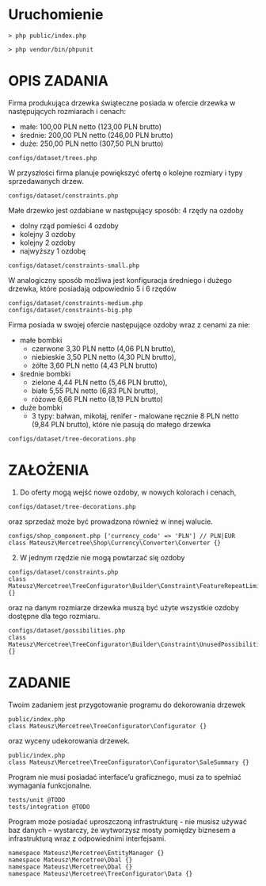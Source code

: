 # Uruchomienie

```
> php public/index.php
```
```
> php vendor/bin/phpunit
```

# OPIS ZADANIA
Firma produkująca drzewka świąteczne posiada w ofercie drzewka w następujących rozmiarach i cenach:
- małe: 100,00 PLN netto (123,00 PLN brutto)
- średnie: 200,00 PLN netto (246,00 PLN brutto)
- duże: 250,00 PLN netto (307,50 PLN brutto)
```
configs/dataset/trees.php
```
W przyszłości firma planuje powiększyć ofertę o kolejne rozmiary i typy sprzedawanych drzew.
```
configs/dataset/constraints.php
```
Małe drzewko jest ozdabiane w następujący sposób: 4 rzędy na ozdoby
- dolny rząd pomieści 4 ozdoby
- kolejny 3 ozdoby
- kolejny 2 ozdoby
- najwyższy 1 ozdobę

```
configs/dataset/constraints-small.php
```
W analogiczny sposób możliwa jest konfiguracja średniego i dużego drzewka, które
posiadają odpowiednio 5 i 6 rzędów
```
configs/dataset/constraints-medium.php
configs/dataset/constraints-big.php
```
Firma posiada w swojej ofercie następujące ozdoby wraz z cenami za nie:
- małe bombki
  - czerwone 3,30 PLN netto (4,06 PLN brutto),
  - niebieskie 3,50 PLN netto (4,30 PLN brutto),
  - żółte 3,60 PLN netto (4,43 PLN brutto)
- średnie bombki
  - zielone 4,44 PLN netto (5,46 PLN brutto),
  - białe 5,55 PLN netto (6,83 PLN brutto),
  - różowe 6,66 PLN netto (8,19 PLN brutto)
- duże bombki
  - 3 typy: bałwan, mikołaj, renifer - malowane ręcznie 8 PLN netto (9,84 PLN brutto), które nie pasują do małego drzewka
```
configs/dataset/tree-decorations.php
```

# ZAŁOŻENIA
1. Do oferty mogą wejść nowe ozdoby, w nowych kolorach i cenach,
```
configs/dataset/tree-decorations.php
```
oraz sprzedaż może być prowadzona również w innej walucie.
```
configs/shop_component.php ['currency_code' => 'PLN'] // PLN|EUR
class Mateusz\Mercetree\Shop\Currency\Converter\Converter {}
```
2. W jednym rzędzie nie mogą powtarzać się ozdoby
```
configs/dataset/constraints.php
class Mateusz\Mercetree\TreeConfigurator\Builder\Constraint\FeatureRepeatLimit {}
```
oraz na danym rozmiarze drzewka muszą być użyte wszystkie ozdoby dostępne dla tego rozmiaru.

```
configs/dataset/possibilities.php
class Mateusz\Mercetree\TreeConfigurator\Builder\Constraint\UnusedPossibilities {}
```

# ZADANIE
Twoim zadaniem jest przygotowanie programu do dekorowania drzewek

```
public/index.php
class Mateusz\Mercetree\TreeConfigurator\Configurator {}
```
oraz wyceny udekorowania drzewek.
```
public/index.php
class Mateusz\Mercetree\TreeConfigurator\Configurator\SaleSummary {}
```

Program nie musi posiadać interface’u graficznego, musi za to spełniać wymagania funkcjonalne.
```
tests/unit @TODO
tests/integration @TODO
```
Program może posiadać uproszczoną infrastrukturę - nie musisz używać baz danych – wystarczy, że wytworzysz mosty pomiędzy biznesem a infrastrukturą wraz z odpowiednimi interfejsami.
```
namespace Mateusz\Mercetree\EntityManager {}
namespace Mateusz\Mercetree\Dbal {}
namespace Mateusz\Mercetree\Dbal {}
namespace Mateusz\Mercetree\TreeConfigurator\Data {}
```
